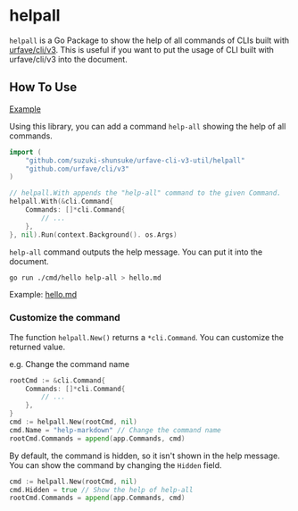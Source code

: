 # helpall

`helpall` is a Go Package to show the help of all commands of CLIs built with [urfave/cli/v3](https://pkg.go.dev/github.com/urfave/cli/v3).
This is useful if you want to put the usage of CLI built with urfave/cli/v3 into the document.

## How To Use

[Example](../cmd/hello/main.go)

Using this library, you can add a command `help-all` showing the help of all commands.

```go
import (
	"github.com/suzuki-shunsuke/urfave-cli-v3-util/helpall"
	"github.com/urfave/cli/v3"
)

// helpall.With appends the "help-all" command to the given Command.
helpall.With(&cli.Command{
	Commands: []*cli.Command{
		// ...
	},
}, nil).Run(context.Background(). os.Args)
```

`help-all` command outputs the help message.
You can put it into the document.

```sh
go run ./cmd/hello help-all > hello.md
```

Example: [hello.md](../hello.md)

### Customize the command

The function `helpall.New()` returns a `*cli.Command`. You can customize the returned value.

e.g. Change the command name

```go
rootCmd := &cli.Command{
	Commands: []*cli.Command{
		// ...
	},
}
cmd := helpall.New(rootCmd, nil)
cmd.Name = "help-markdown" // Change the command name
rootCmd.Commands = append(app.Commands, cmd)
```

By default, the command is hidden, so it isn't shown in the help message.
You can show the command by changing the `Hidden` field.

```go
cmd := helpall.New(rootCmd, nil)
cmd.Hidden = true // Show the help of help-all
rootCmd.Commands = append(app.Commands, cmd)
```

